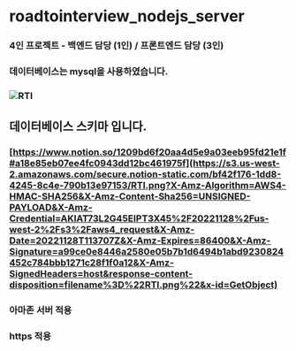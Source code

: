 # roadtointerview_nodejs_server

### 4인 프로젝트 - 백엔드 담당 (1인) / 프론트엔드 담당 (3인)
### 데이터베이스는 mysql을 사용하였습니다.
### ![RTI](https://user-images.githubusercontent.com/54833991/204124193-cc6a3001-cbf7-4576-b5ec-973e424e4ca5.png)
## 데이터베이스 스키마 입니다.


### [https://www.notion.so/1209bd6f20aa4d5e9a03eeb95fd21e1f#a18e85eb07ee4fc0943dd12bc461975f](https://s3.us-west-2.amazonaws.com/secure.notion-static.com/bf42f176-1dd8-4245-8c4e-790b13e97153/RTI.png?X-Amz-Algorithm=AWS4-HMAC-SHA256&X-Amz-Content-Sha256=UNSIGNED-PAYLOAD&X-Amz-Credential=AKIAT73L2G45EIPT3X45%2F20221128%2Fus-west-2%2Fs3%2Faws4_request&X-Amz-Date=20221128T113707Z&X-Amz-Expires=86400&X-Amz-Signature=a99ce0e8446a2580e05b7b1d6494b1abd9230824452c784bbb1271c28f1f0a12&X-Amz-SignedHeaders=host&response-content-disposition=filename%3D%22RTI.png%22&x-id=GetObject)
### 아마존 서버 적용
### https 적용
